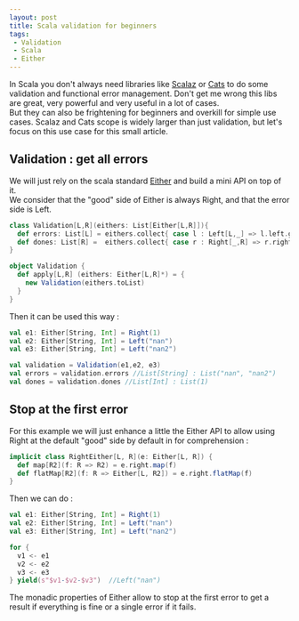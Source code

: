 ```yaml
---
layout: post
title: Scala validation for beginners
tags:
 - Validation
 - Scala
 - Either
---
```


In Scala you don't always need libraries like [Scalaz](https://github.com/scalaz/scalaz) or [Cats](https://github.com/typelevel/cats) to do some validation and functional error management. Don't get me wrong this libs are great, very powerful and very useful in a lot of cases.  
But they can also be frightening for beginners and overkill for simple use cases. Scalaz and Cats scope is widely larger than just validation, but let's focus on this use case for this small article. 

## Validation : get all errors

We will just rely on the scala standard [Either](http://www.scala-lang.org/api/2.11.8/#scala.util.Either) and build a mini API on top of it.  
We consider that the "good" side of Either is always Right, and that the error side is Left.

```scala
class Validation[L,R](eithers: List[Either[L,R]]){
  def errors: List[L] = eithers.collect{ case l : Left[L,_] => l.left.get}
  def dones: List[R] =  eithers.collect{ case r : Right[_,R] => r.right.get}
}

object Validation {
  def apply[L,R] (eithers: Either[L,R]*) = {
    new Validation(eithers.toList)
  }
}
```

Then it can be used this way : 

```scala
val e1: Either[String, Int] = Right(1)
val e2: Either[String, Int] = Left("nan")
val e3: Either[String, Int] = Left("nan2")

val validation = Validation(e1,e2, e3)
val errors = validation.errors //List[String] : List("nan", "nan2")
val dones = validation.dones //List[Int] : List(1)
```

## Stop at the first error

For this example we will just enhance a little the Either API to allow using Right at the default "good" side by default in for comprehension :

```scala
implicit class RightEither[L, R](e: Either[L, R]) {
  def map[R2](f: R => R2) = e.right.map(f)
  def flatMap[R2](f: R => Either[L, R2]) = e.right.flatMap(f)
}
```

Then we can do : 

```scala
val e1: Either[String, Int] = Right(1)
val e2: Either[String, Int] = Left("nan")
val e3: Either[String, Int] = Left("nan2")

for {
  v1 <- e1
  v2 <- e2
  v3 <- e3
} yield(s"$v1-$v2-$v3")  //Left("nan")
```

The monadic properties of Either allow to stop at the first error to get a result if everything is fine or a single error if it fails.


